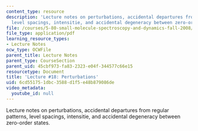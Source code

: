 ```yaml
---
content_type: resource
description: 'Lecture notes on perturbations, accidental departures from regular patterns,
  level spacings, intensitie, and accidental degeneracy between zero-order states. '
file: /courses/5-80-small-molecule-spectroscopy-and-dynamics-fall-2008/6cd551751dbc3588d1f5e48b879086de_18_580ln_fa08.pdf
file_type: application/pdf
learning_resource_types:
- Lecture Notes
ocw_type: OCWFile
parent_title: Lecture Notes
parent_type: CourseSection
parent_uid: 45cbf973-fa83-2323-e04f-344577c66e15
resourcetype: Document
title: 'Lecture #18: Perturbations'
uid: 6cd55175-1dbc-3588-d1f5-e48b879086de
video_metadata:
  youtube_id: null
---
```

Lecture notes on perturbations, accidental departures from regular patterns, level spacings, intensitie, and accidental degeneracy between zero-order states. 

